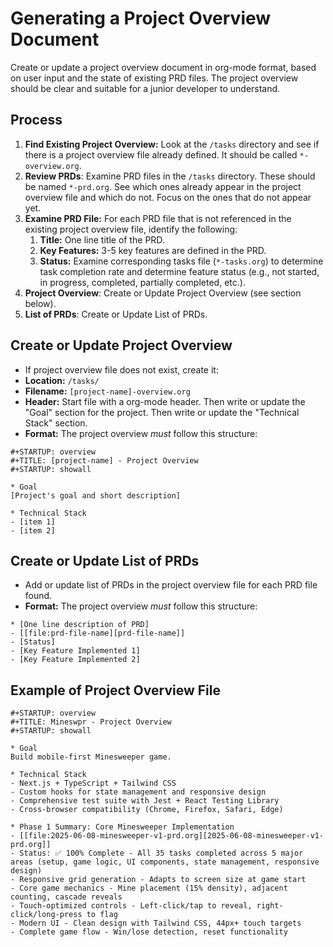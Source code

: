 # Generating a Project Overview Document

Create or update a project overview document in org-mode format, based on user
input and the state of existing PRD files. The project overview should be clear
and suitable for a junior developer to understand.

## Process
1. **Find Existing Project Overview:** Look at the `/tasks` directory and see if
   there is a project overview file already defined. It should be called
   `*-overview.org`.
2. **Review PRDs**: Examine PRD files in the `/tasks` directory. These should be
   named `*-prd.org`. See which ones already appear in the project overview
   file and which do not. Focus on the ones that do not appear yet.
3. **Examine PRD File:** For each PRD file that is not referenced in the
   existing project overview file, identify the following:
   1. **Title:** One line title of the PRD.
   2. **Key Features:** 3-5 key features are defined in the PRD.
   3. **Status:** Examine corresponding tasks file (`*-tasks.org`) to determine
       task completion rate and determine feature status (e.g., not started, in
       progress, completed, partially completed, etc.).
4. **Project Overview**: Create or Update Project Overview (see section below).
5. **List of PRDs**: Create or Update List of PRDs.

## Create or Update Project Overview
* If project overview file does not exist, create it:
* **Location:** `/tasks/`
* **Filename:** `[project-name]-overview.org`
* **Header:** Start file with a org-mode header. Then write or update the
    "Goal" section for the project. Then write or update the "Technical Stack"
    section.
* **Format:** The project overview _must_ follow this structure:
```org-mode
#+STARTUP: overview
#+TITLE: [project-name] - Project Overview
#+STARTUP: showall

* Goal
[Project's goal and short description]

* Technical Stack
- [item 1]
- [item 2]
```

## Create or Update List of PRDs
* Add or update list of PRDs in the project overview file for each PRD file found.
* **Format:** The project overview _must_ follow this structure:
```org-mode
* [One line description of PRD]
- [[file:prd-file-name][prd-file-name]]
- [Status]
- [Key Feature Implemented 1]
- [Key Feature Implemented 2]
```

## Example of Project Overview File
```org-mode
#+STARTUP: overview
#+TITLE: Mineswpr - Project Overview
#+STARTUP: showall

* Goal
Build mobile-first Minesweeper game.

* Technical Stack
- Next.js + TypeScript + Tailwind CSS
- Custom hooks for state management and responsive design
- Comprehensive test suite with Jest + React Testing Library
- Cross-browser compatibility (Chrome, Firefox, Safari, Edge)

* Phase 1 Summary: Core Minesweeper Implementation
- [[file:2025-06-08-minesweeper-v1-prd.org][2025-06-08-minesweeper-v1-prd.org]]
- Status: ✅ 100% Complete - All 35 tasks completed across 5 major areas (setup, game logic, UI components, state management, responsive design)
- Responsive grid generation - Adapts to screen size at game start
- Core game mechanics - Mine placement (15% density), adjacent counting, cascade reveals
- Touch-optimized controls - Left-click/tap to reveal, right-click/long-press to flag
- Modern UI - Clean design with Tailwind CSS, 44px+ touch targets
- Complete game flow - Win/lose detection, reset functionality
```
